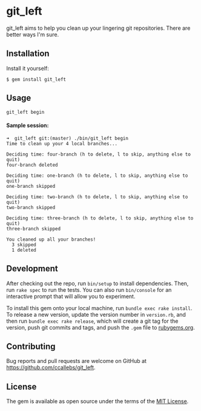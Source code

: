 # git_left

git_left aims to help you clean up your lingering git repositories. There are
better ways I'm sure. 

## Installation

Install it yourself:

    $ gem install git_left

## Usage

```
git_left begin
```

#### Sample session:

```
➜  git_left git:(master) ./bin/git_left begin
Time to clean up your 4 local branches...

Deciding time: four-branch (h to delete, l to skip, anything else to quit)
four-branch deleted

Deciding time: one-branch (h to delete, l to skip, anything else to quit)
one-branch skipped

Deciding time: two-branch (h to delete, l to skip, anything else to quit)
two-branch skipped

Deciding time: three-branch (h to delete, l to skip, anything else to quit)
three-branch skipped

You cleaned up all your branches!
  3 skipped
  1 deleted
```

## Development

After checking out the repo, run `bin/setup` to install dependencies. Then, run `rake spec` to run the tests. You can also run `bin/console` for an interactive prompt that will allow you to experiment.

To install this gem onto your local machine, run `bundle exec rake install`. To release a new version, update the version number in `version.rb`, and then run `bundle exec rake release`, which will create a git tag for the version, push git commits and tags, and push the `.gem` file to [rubygems.org](https://rubygems.org).

## Contributing

Bug reports and pull requests are welcome on GitHub at https://github.com/ccallebs/git_left.


## License

The gem is available as open source under the terms of the [MIT License](http://opensource.org/licenses/MIT).

